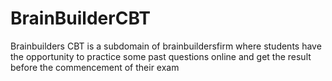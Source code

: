 # BrainBuilderCBT
Brainbuilders CBT is a subdomain of brainbuildersfirm where students have the opportunity to practice some past questions online and get the result before the commencement of their exam
